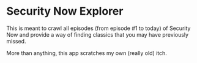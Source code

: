 Security Now Explorer
===================

This is meant to crawl all episodes (from episode #1 to today) of Security Now and provide a way of finding classics that you may have previously missed.

More than anything, this app scratches my own (really old) itch.